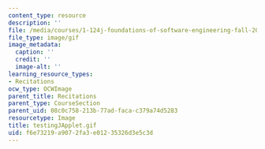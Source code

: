```yaml
---
content_type: resource
description: ''
file: /media/courses/1-124j-foundations-of-software-engineering-fall-2000/f6e73219a9072fa3e01235326d3e5c3d_testingJApplet.gif
file_type: image/gif
image_metadata:
  caption: ''
  credit: ''
  image-alt: ''
learning_resource_types:
- Recitations
ocw_type: OCWImage
parent_title: Recitations
parent_type: CourseSection
parent_uid: 08c0c758-213b-77ad-faca-c379a74d5283
resourcetype: Image
title: testingJApplet.gif
uid: f6e73219-a907-2fa3-e012-35326d3e5c3d
---
```

